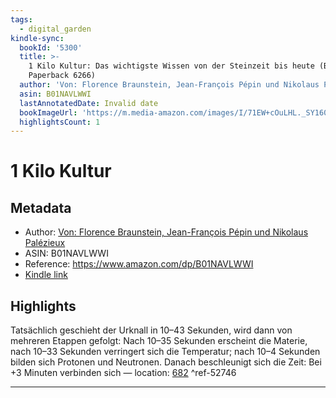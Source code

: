 ```yaml
---
tags:
  - digital_garden
kindle-sync:
  bookId: '5300'
  title: >-
    1 Kilo Kultur: Das wichtigste Wissen von der Steinzeit bis heute (Beck
    Paperback 6266)
  author: 'Von: Florence Braunstein, Jean-François Pépin und Nikolaus Palézieux'
  asin: B01NAVLWWI
  lastAnnotatedDate: Invalid date
  bookImageUrl: 'https://m.media-amazon.com/images/I/71EW+cOuLHL._SY160.jpg'
  highlightsCount: 1
---
```

# 1 Kilo Kultur
## Metadata
* Author: [Von: Florence Braunstein, Jean-François Pépin und Nikolaus Palézieux](https://www.amazon.com/-/de/Florence-Braunstein/e/B001K7ELCA/ref=dp_byline_cont_ebooks_1)
* ASIN: B01NAVLWWI
* Reference: https://www.amazon.com/dp/B01NAVLWWI
* [Kindle link](kindle://book?action=open&asin=B01NAVLWWI)

## Highlights
Tatsächlich geschieht der Urknall in 10–43 Sekunden, wird dann von mehreren Etappen gefolgt: Nach 10–35 Sekunden erscheint die Materie, nach 10–33 Sekunden verringert sich die Temperatur; nach 10–4 Sekunden bilden sich Protonen und Neutronen. Danach beschleunigt sich die Zeit: Bei +3 Minuten verbinden sich — location: [682](kindle://book?action=open&asin=B01NAVLWWI&location=682) ^ref-52746

---
